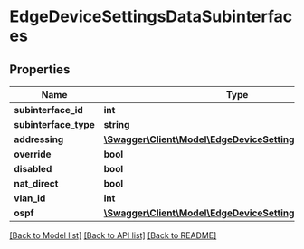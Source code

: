 # EdgeDeviceSettingsDataSubinterfaces

## Properties
Name | Type | Description | Notes
------------ | ------------- | ------------- | -------------
**subinterface_id** | **int** |  | [optional] 
**subinterface_type** | **string** |  | [optional] 
**addressing** | [**\Swagger\Client\Model\EdgeDeviceSettingsDataAddressing**](EdgeDeviceSettingsDataAddressing.md) |  | [optional] 
**override** | **bool** |  | [optional] 
**disabled** | **bool** |  | [optional] 
**nat_direct** | **bool** |  | [optional] 
**vlan_id** | **int** | static only | [optional] 
**ospf** | [**\Swagger\Client\Model\EdgeDeviceSettingsDataOspf**](EdgeDeviceSettingsDataOspf.md) |  | [optional] 

[[Back to Model list]](../README.md#documentation-for-models) [[Back to API list]](../README.md#documentation-for-api-endpoints) [[Back to README]](../README.md)


